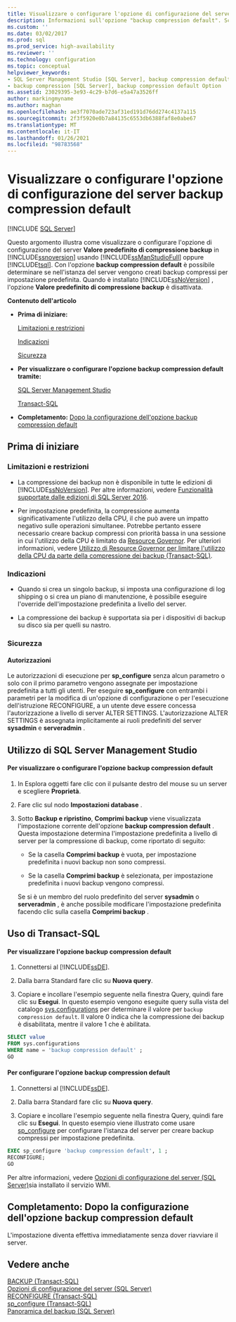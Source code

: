 ```yaml
---
title: Visualizzare o configurare l'opzione di configurazione del server backup compression default | Microsoft Docs
description: Informazioni sull'opzione "backup compression default". Scoprire come determina se SQL Server crea backup compressi per impostazione predefinita e come impostarla.
ms.custom: ''
ms.date: 03/02/2017
ms.prod: sql
ms.prod_service: high-availability
ms.reviewer: ''
ms.technology: configuration
ms.topic: conceptual
helpviewer_keywords:
- SQL Server Management Studio [SQL Server], backup compression default option
- backup compression [SQL Server], backup compression default Option
ms.assetid: 23029395-3e93-4c29-b7d6-e5a47a3526ff
author: markingmyname
ms.author: maghan
ms.openlocfilehash: ae3f7070ade723af31ed191d76dd274c4137a115
ms.sourcegitcommit: 2f3f5920e0b7a84135c6553db6388faf8e0abe67
ms.translationtype: MT
ms.contentlocale: it-IT
ms.lasthandoff: 01/26/2021
ms.locfileid: "98783568"
---
```

# <a name="view-or-configure-the-backup-compression-default-server-configuration-option"></a>Visualizzare o configurare l'opzione di configurazione del server backup compression default
 [!INCLUDE [SQL Server](../../includes/applies-to-version/sqlserver.md)]

  Questo argomento illustra come visualizzare o configurare l'opzione di configurazione del server **Valore predefinito di compressione backup** in [!INCLUDE[ssnoversion](../../includes/ssnoversion-md.md)] usando [!INCLUDE[ssManStudioFull](../../includes/ssmanstudiofull-md.md)] oppure [!INCLUDE[tsql](../../includes/tsql-md.md)]. Con l'opzione **backup compression default** è possibile determinare se nell'istanza del server vengono creati backup compressi per impostazione predefinita. Quando è installato [!INCLUDE[ssNoVersion](../../includes/ssnoversion-md.md)] , l'opzione **Valore predefinito di compressione backup** è disattivata.  
  
 **Contenuto dell'articolo**  
  
-   **Prima di iniziare:**  
  
     [Limitazioni e restrizioni](#Restrictions)  
  
     [Indicazioni](#Recommendations)  
  
     [Sicurezza](#Security)  
  
-   **Per visualizzare o configurare l'opzione backup compression default tramite:**  
  
     [SQL Server Management Studio](#SSMSProcedure)  
  
     [Transact-SQL](#TsqlProcedure)  
  
-   **Completamento:**  [Dopo la configurazione dell'opzione backup compression default](#FollowUp)  
  
##  <a name="before-you-begin"></a><a name="BeforeYouBegin"></a> Prima di iniziare  
  
###  <a name="limitations-and-restrictions"></a><a name="Restrictions"></a> Limitazioni e restrizioni  
  
-   La compressione dei backup non è disponibile in tutte le edizioni di [!INCLUDE[ssNoVersion](../../includes/ssnoversion-md.md)]. Per altre informazioni, vedere [Funzionalità supportate dalle edizioni di SQL Server 2016](~/sql-server/editions-and-supported-features-for-sql-server-2016.md).  
  
-   Per impostazione predefinita, la compressione aumenta significativamente l'utilizzo della CPU, il che può avere un impatto negativo sulle operazioni simultanee. Potrebbe pertanto essere necessario creare backup compressi con priorità bassa in una sessione in cui l'utilizzo della CPU è limitato da [Resource Governor](../../relational-databases/resource-governor/resource-governor.md). Per ulteriori informazioni, vedere [Utilizzo di Resource Governor per limitare l'utilizzo della CPU da parte della compressione dei backup &#40;Transact-SQL&#41;](../../relational-databases/backup-restore/use-resource-governor-to-limit-cpu-usage-by-backup-compression-transact-sql.md).  
  
###  <a name="recommendations"></a><a name="Recommendations"></a> Indicazioni  
  
-   Quando si crea un singolo backup, si imposta una configurazione di log shipping o si crea un piano di manutenzione, è possibile eseguire l'override dell'impostazione predefinita a livello del server.  
  
-   La compressione dei backup è supportata sia per i dispositivi di backup su disco sia per quelli su nastro.  
  
###  <a name="security"></a><a name="Security"></a> Sicurezza  
  
####  <a name="permissions"></a><a name="Permissions"></a> Autorizzazioni  
 Le autorizzazioni di esecuzione per **sp_configure** senza alcun parametro o solo con il primo parametro vengono assegnate per impostazione predefinita a tutti gli utenti. Per eseguire **sp_configure** con entrambi i parametri per la modifica di un'opzione di configurazione o per l'esecuzione dell'istruzione RECONFIGURE, a un utente deve essere concessa l'autorizzazione a livello di server ALTER SETTINGS. L'autorizzazione ALTER SETTINGS è assegnata implicitamente ai ruoli predefiniti del server **sysadmin** e **serveradmin** .  
  
##  <a name="using-sql-server-management-studio"></a><a name="SSMSProcedure"></a> Utilizzo di SQL Server Management Studio  
  
#### <a name="to-view-or-configure-the-backup-compression-default-option"></a>Per visualizzare o configurare l'opzione backup compression default  
  
1.  In Esplora oggetti fare clic con il pulsante destro del mouse su un server e scegliere **Proprietà**.  
  
2.  Fare clic sul nodo **Impostazioni database** .  
  
3.  Sotto **Backup e ripristino**, **Comprimi backup** viene visualizzata l'impostazione corrente dell'opzione **backup compression default** . Questa impostazione determina l'impostazione predefinita a livello di server per la compressione di backup, come riportato di seguito:  
  
    -   Se la casella **Comprimi backup** è vuota, per impostazione predefinita i nuovi backup non sono compressi.  
  
    -   Se la casella **Comprimi backup** è selezionata, per impostazione predefinita i nuovi backup vengono compressi.  
  
     Se si è un membro del ruolo predefinito del server **sysadmin** o **serveradmin** , è anche possibile modificare l'impostazione predefinita facendo clic sulla casella **Comprimi backup** .  
  
##  <a name="using-transact-sql"></a><a name="TsqlProcedure"></a> Uso di Transact-SQL  
  
#### <a name="to-view-the-backup-compression-default-option"></a>Per visualizzare l'opzione backup compression default  
  
1.  Connettersi al [!INCLUDE[ssDE](../../includes/ssde-md.md)].  
  
2.  Dalla barra Standard fare clic su **Nuova query**.  
  
3.  Copiare e incollare l'esempio seguente nella finestra Query, quindi fare clic su **Esegui**. In questo esempio vengono eseguite query sulla vista del catalogo [sys.configurations](../../relational-databases/system-catalog-views/sys-configurations-transact-sql.md) per determinare il valore per `backup compression default`. Il valore 0 indica che la compressione dei backup è disabilitata, mentre il valore 1 che è abilitata.  
  
```sql  
SELECT value   
FROM sys.configurations   
WHERE name = 'backup compression default' ;  
GO  
```  
  
#### <a name="to-configure-the-backup-compression-default-option"></a>Per configurare l'opzione backup compression default  
  
1.  Connettersi al [!INCLUDE[ssDE](../../includes/ssde-md.md)].  
  
2.  Dalla barra Standard fare clic su **Nuova query**.  
  
3.  Copiare e incollare l'esempio seguente nella finestra Query, quindi fare clic su **Esegui**. In questo esempio viene illustrato come usare [sp_configure](../../relational-databases/system-stored-procedures/sp-configure-transact-sql.md) per configurare l'istanza del server per creare backup compressi per impostazione predefinita.  
  
```sql  
EXEC sp_configure 'backup compression default', 1 ;  
RECONFIGURE;  
GO 
```  
  
 Per altre informazioni, vedere [Opzioni di configurazione del server &#40;SQL Server&#41;](../../database-engine/configure-windows/server-configuration-options-sql-server.md)sia installato il servizio WMI.  
  
##  <a name="follow-up-after-you-configure-the-backup-compression-default-option"></a><a name="FollowUp"></a> Completamento: Dopo la configurazione dell'opzione backup compression default  
 L'impostazione diventa effettiva immediatamente senza dover riavviare il server.  
  
## <a name="see-also"></a>Vedere anche  
 [BACKUP &#40;Transact-SQL&#41;](../../t-sql/statements/backup-transact-sql.md)   
 [Opzioni di configurazione del server &#40;SQL Server&#41;](../../database-engine/configure-windows/server-configuration-options-sql-server.md)   
 [RECONFIGURE &#40;Transact-SQL&#41;](../../t-sql/language-elements/reconfigure-transact-sql.md)   
 [sp_configure &#40;Transact-SQL&#41;](../../relational-databases/system-stored-procedures/sp-configure-transact-sql.md)   
 [Panoramica del backup &#40;SQL Server&#41;](../../relational-databases/backup-restore/backup-overview-sql-server.md)  
  
  

